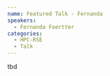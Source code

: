 ```yaml
---
name: Featured Talk - Fernanda 
speakers:
  - Fernanda Foertter
categories:
  - HPC-RSE
  - Talk
---
```


tbd